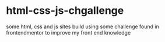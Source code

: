 # html-css-js-chgallenge
some html, css and js sites build using some challenge found in frontendmentor to improve my front end knowledge 
